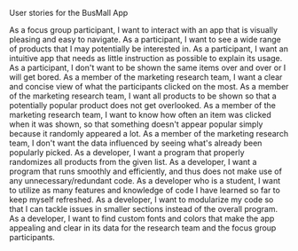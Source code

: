 User stories for the BusMall App

As a focus group participant, I want to interact with an app that is visually pleasing and easy to navigate.
As a participant, I want to see a wide range of products that I may potentially be interested in.
As a participant, I want an intuitive app that needs as little instruction as possible to explain its usage.
As a participant, I don't want to be shown the same items over and over or I will get bored.
As a member of the marketing research team, I want a clear and concise view of what the participants clicked on the most.
As a member of the marketing research team, I want all products to be shown so that a potentially popular product does not get overlooked.
As a member of the marketing research team, I want to know how often an item was clicked when it was shown, so that something doesn't appear popular simply because it randomly appeared a lot.
As a member of the marketing research team, I don't want the data influenced by seeing what's already been popularly picked.
As a developer, I want a program that properly randomizes all products from the given list.
As a developer, I want a program that runs smoothly and efficiently, and thus does not make use of any unnecessary/redundant code.
As a developer who is a student, I want to utilize as many features and knowledge of code I have learned so far to keep myself refreshed.
As a developer, I want to modularize my code so that I can tackle issues in smaller sections instead of the overall program.
As a developer, I want to find custom fonts and colors that make the app appealing and clear in its data for the research team and the focus group participants.
